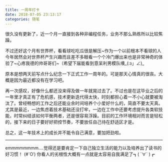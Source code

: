 ```yaml
---
title: 一周年打卡
date: 2018-07-05 23:13:17
categories: 随笔
---
```


很久没有更新了，近一个月一直接到各种非编程任务，业务不那么熟练所以比较焦躁。

不过还好这个月有世界杯，看看球吃吃瓜很是解压~作为一个以前根本不看球的人今年居然会对世界杯产生兴趣而且差不多眼看一个个冷门爆出来也是非常神奇的体验了~心疼我德的帅哥哥们~（希望下届能看到意呆利男模队噢_(:з」∠)_

<!--more-->

原本是想两天前写点什么纪念一下正式工作一周年的。可是那天心情真的很丧。大概是因为最近都没有在学习吧。

再一次感叹，好像什么都还没来得及做一年就晃过去了。不过也是在这毕业之后的一年里才真正有了危机感，技术更新迭代得太快，时刻都担心着一不小心就要被淘汰了。曾经畅想的工作之后还能业余时间培养个小爱好什么的，简直不要太天真。尤其是最近，一边焦虑着技术基础还没打牢，一边在工作中还要考虑提升各类软技能，时常纠结该如何平衡两者，还是很容易浮躁。目前的工作环境相对而言是轻松的，接下来的日子要好好把控节奏，不要放任自己待在舒适区才是。

总之，这一年技术上的成长并不能令自己满意，要加把劲啦。

---

emmmmmmmm....觉得还是要肯定一下自己独立生活的能力以及培养出了读书的好习惯！
(#\`O′) 你看人的劣根性大概有一点就是太容易自我满足了┓( ´∀\` )┏